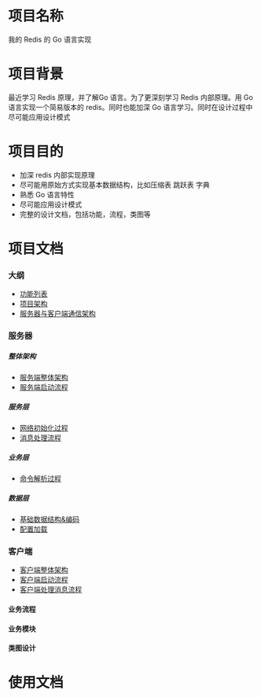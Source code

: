 # 项目名称

我的 Redis 的 Go 语言实现

# 项目背景

最近学习 Redis 原理，并了解Go 语言。为了更深刻学习 Redis 内部原理。用 Go 语言实现一个简易版本的 redis。同时也能加深
Go 语言学习。同时在设计过程中尽可能应用设计模式

# 项目目的

* 加深 redis 内部实现原理
* 尽可能用原始方式实现基本数据结构，比如压缩表 跳跃表 字典
* 熟悉 Go 语言特性
* 尽可能应用设计模式
* 完整的设计文档，包括功能，流程，类图等

# 项目文档

### 大纲

* [功能列表](./docs/功能列表.md)
* [项目架构](./docs/项目架构.md)
* [服务器与客户端通信架构](./docs/服务器与客户端网络通信.md)

### 服务器
##### 整体架构

* [服务端整体架构](./docs/服务端整体架构.md)
* [服务端启动流程](./docs/服务端启动流程.md)

##### 服务层

* [网络初始化过程](./docs/服务端网络服务初始化过程.md)
* [消息处理流程](./docs/服务端消息处理流程.md)
 

##### 业务层
* [命令解析过程](./docs/命令解析过程.md)

##### 数据层
* [基础数据结构&编码](./docs/基础数据结构实现方式.md)
* [配置加载](./docs/配置加载.md)

### 客户端
* [客户端整体架构](./docs/客户端整体架构.md)
* [客户端启动流程](./docs/客户端启动流程.md)
* [客户端处理消息流程](./docs/客户端处理消息流程.md)

#### 业务流程

#### 业务模块

#### 类图设计

# 使用文档


